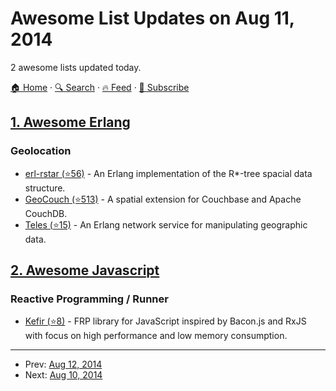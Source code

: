 # Awesome List Updates on Aug 11, 2014

2 awesome lists updated today.

[🏠 Home](/README.md) · [🔍 Search](https://test.trackawesomelist.com/search/) · [🔥 Feed](https://test.trackawesomelist.com/rss.xml) · [📮 Subscribe](https://trackawesomelist.us17.list-manage.com/subscribe?u=d2f0117aa829c83a63ec63c2f&id=36a103854c)



## [1. Awesome Erlang](/content/drobakowski/awesome-erlang/README.md)

### Geolocation

*   [erl-rstar (⭐56)](https://github.com/armon/erl-rstar) - An Erlang implementation of the R\*-tree spacial data structure.
*   [GeoCouch (⭐513)](https://github.com/couchbase/geocouch) - A spatial extension for Couchbase and Apache CouchDB.
*   [Teles (⭐15)](https://github.com/armon/teles) - An Erlang network service for manipulating geographic data.

## [2. Awesome Javascript](/content/sorrycc/awesome-javascript/README.md)

### Reactive Programming / Runner

*   [Kefir (⭐8)](https://github.com/pozadi/kefir) - FRP library for JavaScript inspired by Bacon.js and RxJS with focus on high performance and low memory consumption.

---

- Prev: [Aug 12, 2014](/content/2014/08/12/README.md)
- Next: [Aug 10, 2014](/content/2014/08/10/README.md)
